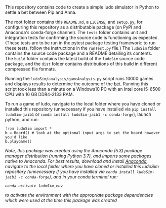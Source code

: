 This repository contains code to create a simple ludo simulator in Python to settle a bet between Pip and Anna.

The root folder contains this `README.md`, a `LICENSE`, and `setup.py`, for configuring this repository as a distributable package (on PyPI and Anaconda's conda-forge channel). The `tests` folder contains unit and integration tests for confirming the source code is functioning as expected. (These tests are to be run in the pytest package testing framework: to run these tests, follow the instructions in the `runTest.py` file.) The `ludoSim` folder contains the source code package and a README detailing its contents. The `build` folder contains the latest build of the `ludoSim` source code package, and the `dist` folder contains distributions of this build in different compressed file formats.

Running the `ludoSim/analysis/gameAnalysis.py` script runs 10000 games and displays results to determine the outcome of the [bet](https://github.com/jaib1/ludoSim/blob/master/ludoSim/TermsOfBet.md). Running this script took less than a minute on a Windows10 PC with an Intel core i5-6500 CPU with 16 GB DDR4-2133 RAM. 

To run a game of ludo, navigate to the local folder where you have cloned or installed this repository (unnecessary if you have installed via `pip install ludoSim-jaib1` or `conda install ludoSim-jaib1 -c conda-forge`), launch python, and run:
```
from ludoSim import *
b = Board() # look at the optional input args to set the board however you'd like
b.playGame()
```

*Note, this package was created using the Anaconda (5.3) package manager distribution (running Python 3.7), and imports some packages native to Anaconda. For best results, download and install [Anaconda](https://www.anaconda.com/distribution), navigate to the local folder where you have cloned or installed this ludoSim repository (unnecessary if you have installed via `conda install ludoSim-jaib1 -c conda-forge`), and in your conda terminal run:*

*`conda activate ludoSim_env`*

*to activate the environment with the appropriate package dependencies which were used at the time this package was created*

